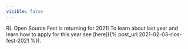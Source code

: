 ```yaml
---
visible: false
---
```


RL Open Source Fest is returning for 2021! To learn about last year and learn how to apply for this year see [here]({% post_url 2021-02-03-rlos-fest-2021 %}).
